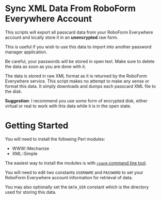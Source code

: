 # Sync XML Data From RoboForm Everywhere Account

This scripts will export all passcard data from your RoboForm Everywhere
account and locally store it in an **unencrypted** raw form.

This is useful if you wish to use this data to import into another password
manager application.

Be careful, your passwords will be stored in open text. Make sure to delete the
data as soon as you are done with it.

The data is stored in raw XML format as it is returned by the RoboForm Everywhere
service. This script makes no attempt to make any sense or format this data. It
simply downloads and dumps each passcard XML file to the disk.

**Suggestion**: I recommend you use some form of encrypted disk, either virtual
or real to work with this data while it is in the open state.

# Getting Started

You will need to install the following Perl modules:

* WWW::Mechanize
* XML::Simple

The easiest way to install the modules is with [`cpanm` command line
tool](https://metacpan.org/pod/App::cpanminus#INSTALLATION).

You will need to edit two constants `USERNAME` and `PASSWORD` to set your
RoboForm Everywhere account information for retrieval of data.

You may also optionally set the `DATA_DIR` constant which is the directory
used for storing this data.